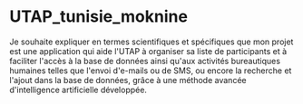 # UTAP_tunisie_moknine 
Je souhaite expliquer en termes scientifiques et spécifiques que mon projet est une application qui aide l'UTAP à organiser sa liste de participants et à faciliter l'accès à la base de données ainsi qu'aux activités bureautiques humaines telles que l'envoi d'e-mails ou de SMS, ou encore la recherche et l'ajout dans la base de données, grâce à une méthode avancée d'intelligence artificielle développée.
